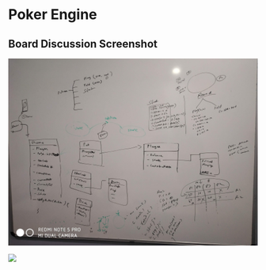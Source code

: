 # Poker Engine

## Board Discussion Screenshot

![](https://github.com/pokeropen/poker-engine/blob/master/images/Discussion_1.jpg)

![](https://github.com/pokeropen/poker-engine/blob/master/images/Discussion_2.jpg)

